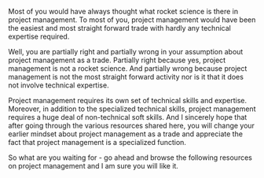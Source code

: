 Most of you would have always thought what rocket science is there in project management. To most of you, project management would have been the easiest and most straight forward trade with hardly any technical expertise required.

Well, you are partially right and partially wrong in your assumption about project management as a trade. Partially right because yes, project management is not a rocket science. And partially wrong because project management is not the most straight forward activity nor is it that it does not involve technical expertise.

Project management requires its own set of technical skills and expertise. Moreover, in addition to the specialized technical skills, project management requires a huge deal of non-technical soft skills. And I sincerely hope that after going through the various resources shared here, you will change your earlier mindset about project management as a trade and appreciate the fact that project management is a specialized function.

So what are you waiting for - go ahead and browse the following resources on project management and I am sure you will like it.

